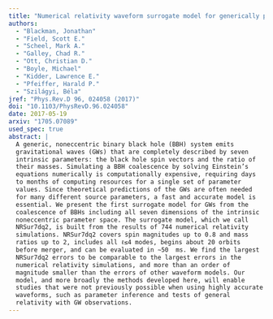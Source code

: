 ```yaml
---
title: "Numerical relativity waveform surrogate model for generically precessing binary black hole mergers"
authors:
  - "Blackman, Jonathan"
  - "Field, Scott E."
  - "Scheel, Mark A."
  - "Galley, Chad R."
  - "Ott, Christian D."
  - "Boyle, Michael"
  - "Kidder, Lawrence E."
  - "Pfeiffer, Harald P."
  - "Szilágyi, Béla"
jref: "Phys.Rev.D 96, 024058 (2017)"
doi: "10.1103/PhysRevD.96.024058"
date: 2017-05-19
arxiv: "1705.07089"
used_spec: true
abstract: |
  A generic, noneccentric binary black hole (BBH) system emits
  gravitational waves (GWs) that are completely described by seven
  intrinsic parameters: the black hole spin vectors and the ratio of
  their masses. Simulating a BBH coalescence by solving Einstein’s
  equations numerically is computationally expensive, requiring days
  to months of computing resources for a single set of parameter
  values. Since theoretical predictions of the GWs are often needed
  for many different source parameters, a fast and accurate model is
  essential. We present the first surrogate model for GWs from the
  coalescence of BBHs including all seven dimensions of the intrinsic
  noneccentric parameter space. The surrogate model, which we call
  NRSur7dq2, is built from the results of 744 numerical relativity
  simulations. NRSur7dq2 covers spin magnitudes up to 0.8 and mass
  ratios up to 2, includes all ℓ≤4 modes, begins about 20 orbits
  before merger, and can be evaluated in ∼50  ms. We find the largest
  NRSur7dq2 errors to be comparable to the largest errors in the
  numerical relativity simulations, and more than an order of
  magnitude smaller than the errors of other waveform models. Our
  model, and more broadly the methods developed here, will enable
  studies that were not previously possible when using highly accurate
  waveforms, such as parameter inference and tests of general
  relativity with GW observations.
---
```

